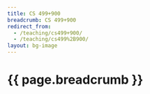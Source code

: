 ```yaml
---
title: CS 499+900
breadcrumb: CS 499+900
redirect_from:
  - /teaching/cs499+900/
  - /teaching/cs499%2B900/
layout: bg-image
---
```

# {{ page.breadcrumb }}
